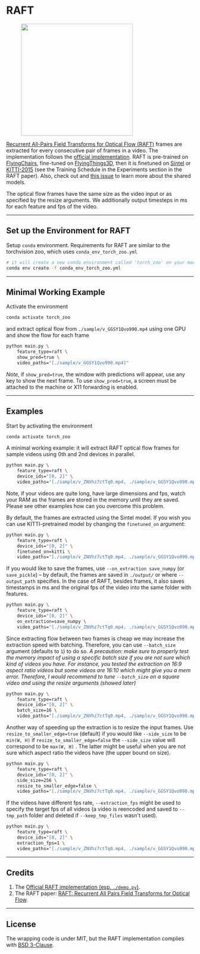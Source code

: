 # RAFT
<figure>
  <img src="../../_assets/raft.png" width="300" />
</figure>

[Recurrent All-Pairs Field Transforms for Optical Flow (RAFT)](https://arxiv.org/abs/2003.12039) frames are extracted for every
consecutive pair of frames in a video.
The implementation follows the [official implementation](https://github.com/princeton-vl/RAFT/tree/25eb2ac723c36865c636c9d1f497af8023981868).
RAFT is pre-trained on [FlyingChairs](https://lmb.informatik.uni-freiburg.de/resources/datasets/FlyingChairs.en.html),
fine-tuned on [FlyingThings3D](https://lmb.informatik.uni-freiburg.de/resources/datasets/SceneFlowDatasets.en.html), then it is finetuned
on [Sintel](http://sintel.is.tue.mpg.de/) or [KITTI-2015](http://www.cvlibs.net/datasets/kitti/eval_scene_flow.php?benchmark=flow)
(see the Training Schedule in the Experiments section in the RAFT paper).
Also, check out and [this issue](https://github.com/princeton-vl/RAFT/issues/37) to learn more about the shared models.

The optical flow frames have the same size as the video input or as specified by the resize arguments. We additionally output timesteps in ms for each feature and fps of the video.

---

## Set up the Environment for RAFT
Setup `conda` environment. Requirements for RAFT are similar to the torchvision zoo, which uses `conda_env_torch_zoo.yml`
```bash
# it will create a new conda environment called 'torch_zoo' on your machine
conda env create -f conda_env_torch_zoo.yml
```

---

## Minimal Working Example

Activate the environment
```bash
conda activate torch_zoo
```

and extract optical flow from `./sample/v_GGSY1Qvo990.mp4` using one GPU and show the flow for each frame
```bash
python main.py \
    feature_type=raft \
    show_pred=true \
    video_paths="[./sample/v_GGSY1Qvo990.mp4]"
```
*Note*, if `show_pred=true`, the window with predictions will appear, use any key to show the next frame.
To use `show_pred=true`, a screen must be attached to the machine or X11 forwarding is enabled.

---

## Examples

Start by activating the environment
```bash
conda activate torch_zoo
```

A minimal working example:
it will extract RAFT optical flow frames for sample videos using 0th and 2nd devices in parallel.
```bash
python main.py \
    feature_type=raft \
    device_ids="[0, 2]" \
    video_paths="[./sample/v_ZNVhz7ctTq0.mp4, ./sample/v_GGSY1Qvo990.mp4]"
```
Note, if your videos are quite long, have large dimensions and fps, watch your RAM as the frames are stored in the memory until they are saved. Please see other examples how can you overcome this problem.

By default, the frames are extracted using the Sintel model. If you wish you can use KITTI-pretrained model by changing the `finetuned_on` argument:
```bash
python main.py \
    feature_type=raft \
    device_ids="[0, 2]" \
    finetuned_on=kitti \
    video_paths="[./sample/v_ZNVhz7ctTq0.mp4, ./sample/v_GGSY1Qvo990.mp4]"
```

If you would like to save the frames, use `--on_extraction save_numpy` (or `save_pickle`) – by default, the frames are saved in `./output/` or where `--output_path` specifies. In the case of RAFT, besides frames, it also saves timestamps in ms and the original fps of the video into the same folder with features.
```bash
python main.py \
    feature_type=raft \
    device_ids="[0, 2]" \
    on_extraction=save_numpy \
    video_paths="[./sample/v_ZNVhz7ctTq0.mp4, ./sample/v_GGSY1Qvo990.mp4]"
```
Since extracting flow between two frames is cheap we may increase the extraction speed with batching. Therefore, you can use `--batch_size` argument (defaults to `1`) to do so. _A precaution: make sure to properly test the memory impact of using a specific batch size if you are not sure which kind of videos you have. For instance, you tested the extraction on 16:9 aspect ratio videos but some videos are 16:10 which might give you a mem error. Therefore, I would recommend to tune `--batch_size` on a square video and using the resize arguments (showed later)_
```bash
python main.py \
    feature_type=raft \
    device_ids="[0, 2]" \
    batch_size=16 \
    video_paths="[./sample/v_ZNVhz7ctTq0.mp4, ./sample/v_GGSY1Qvo990.mp4]"
```
Another way of speeding up the extraction is to resize the input frames.
Use `resize_to_smaller_edge=true` (default) if you would like `--side_size` to be `min(W, H)`
if `resize_to_smaller_edge=false` the `--side_size` value will correspond to be `max(W, H)` .
The latter might be useful when you are not sure which aspect ratio the videos have (the upper bound on size).
```bash
python main.py \
    feature_type=raft \
    device_ids="[0, 2]" \
    side_size=256 \
    resize_to_smaller_edge=false \
    video_paths="[./sample/v_ZNVhz7ctTq0.mp4, ./sample/v_GGSY1Qvo990.mp4]"
```
If the videos have different fps rate, `--extraction_fps` might be used to specify the target fps of all videos (a video is reencoded and saved to `--tmp_path` folder and deleted if `--keep_tmp_files` wasn't used).
```bash
python main.py \
    feature_type=raft \
    device_ids="[0, 2]" \
    extraction_fps=1 \
    video_paths="[./sample/v_ZNVhz7ctTq0.mp4, ./sample/v_GGSY1Qvo990.mp4]"
```

---

## Credits
1. The [Official RAFT implementation (esp. `./demo.py`)](https://github.com/princeton-vl/RAFT/tree/25eb2ac723c36865c636c9d1f497af8023981868).
2. The RAFT paper: [RAFT: Recurrent All Pairs Field Transforms for Optical Flow](https://arxiv.org/abs/2003.12039).

---

## License
The wrapping code is under MIT, but the RAFT implementation complies with [BSD 3-Clause](https://github.com/princeton-vl/RAFT/blob/25eb2ac723c36865c636c9d1f497af8023981868/LICENSE).
